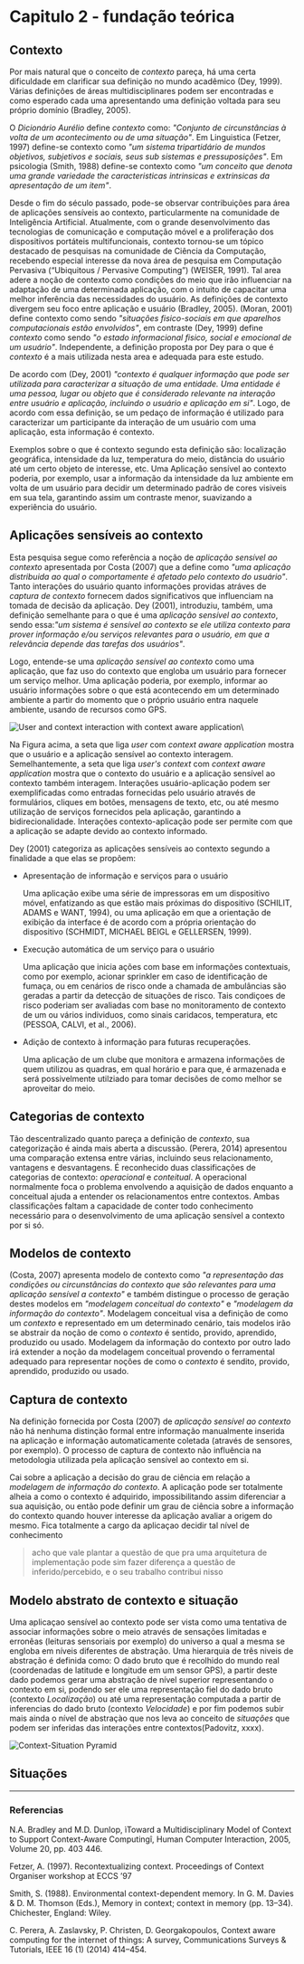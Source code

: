 # Capitulo 2 - fundação teórica

## Contexto

Por mais natural que o conceito de *contexto* pareça, há uma certa dificuldade em clarificar sua definição no mundo acadêmico (Dey, 1999). Várias definições de áreas multidisciplinares podem ser encontradas e como esperado cada uma apresentando uma definição voltada para seu próprio domínio (Bradley, 2005).

O *Dicionário Aurélio* define *contexto* como: *"Conjunto de circunstâncias à volta de um acontecimento ou de uma situação"*. Em Linguistica (Fetzer, 1997) define-se contexto como *"um sistema tripartidário de mundos objetivos, subjetivos e sociais, seus sub sistemas e pressuposições"*. Em psicologia (Smith, 1988) define-se contexto como *"um conceito que denota uma grande variedade the caracteristicas intrinsicas e extrinsicas da apresentação de um item"*.

Desde o fim do século passado, pode-se observar contribuições para área de aplicações sensíveis ao contexto, particularmente na comunidade de Inteligência Artificial. Atualmente, com o grande desenvolvimento das tecnologias de comunicação e computação móvel e a proliferação dos dispositivos portáteis multifuncionais, contexto tornou-se um tópico destacado de pesquisas na comunidade de Ciência da Computação, recebendo especial interesse da nova área de pesquisa em Computação Pervasiva (“Ubiquitous / Pervasive Computing”) (WEISER, 1991). Tal area adere a noção de contexto como condições do meio que irão influenciar na adaptação de uma determinada aplicação, com o intuito de capacitar uma melhor inferência das necessidades do usuário. As definições de contexto divergem seu foco entre aplicação e usuário (Bradley, 2005). (Moran, 2001) define contexto como sendo *"situações fisico-sociais em que aparelhos computacionais estão envolvidos"*, em contraste (Dey, 1999) define *contexto* como sendo *"o estado informacional fisico, social e emocional de um usuário"*. Independente, a definição proposta por Dey para o que é *contexto* é a mais utilizada nesta area e adequada para este estudo.

De acordo com (Dey, 2001) *"contexto é qualquer informação que pode ser utilizada para caracterizar a situação de uma entidade. Uma entidade é uma pessoa, lugar ou objeto que é considerado relevante na interação entre usuário e aplicação, incluindo o usuário e aplicação em si"*. Logo, de acordo com essa definição, se um pedaço de informação é utilizado para caracterizar um participante da interação de um usuário com uma aplicação, esta informação é contexto.

Exemplos sobre o que é contexto segundo esta definição são: localização geográfica, intensidade da luz, temperatura do meio, distância do usuário até um certo objeto de interesse, etc. Uma Aplicação sensível ao contexto poderia, por exemplo, usar a informação da intensidade da luz ambiente em volta de um usuário para decidir um determinado padrão de cores visiveis em sua tela, garantindo assim um contraste menor, suavizando a experiência do usuário.

## Aplicações sensíveis ao contexto

Esta pesquisa segue como referência a noção de *aplicação sensível ao contexto* apresentada por Costa (2007) que a define como *"uma aplicação distribuida ao qual o comportamente é afetado pelo contexto do usuário"*. Tanto interações do usuário quanto informações providas atráves de *captura de contexto* fornecem dados significativos que influenciam na tomada de decisão da aplicação. Dey (2001), introduziu, também, uma definição semelhante para o que é uma *aplicação sensível ao contexto*, sendo essa:*"um sistema é sensível ao contexto se ele utiliza contexto para prover informação e/ou serviços relevantes para o usuário, em que a relevância depende das tarefas dos usuários"*.

Logo, entende-se uma *aplicação sensível ao contexto* como uma aplicação, que faz uso do contexto que engloba um usuário para fornecer um serviço melhor. Uma aplicação poderia, por exemplo, informar ao usuário informações sobre o que está acontecendo em um determinado ambiente a partir do momento que o próprio usuário entra naquele ambiente, usando de recursos como GPS.

![User and context interaction with context aware application](../images/user-context-aware-app.png)\

Na Figura acima, a seta que liga *user* com *context aware application* mostra que o usuário e a aplicação sensível ao contexto interagem. Semelhantemente, a seta que liga *user's context* com *context aware application* mostra que o contexto do usuário e a aplicação sensível ao contexto também interagem. Interações usuário-aplicação podem ser exemplificadas como entradas fornecidas pelo usuário através de formulários, cliques em botões, mensagens de texto, etc, ou até mesmo utilização de serviços fornecidos pela aplicação, garantindo a bidirecionalidade. Interações contexto-aplicação pode ser permite com que a aplicação se adapte devido ao contexto informado.

Dey (2001) categoriza as aplicações sensíveis ao contexto segundo a finalidade a que elas se propõem:

* Apresentação de informação e serviços para o usuário

  Uma aplicação exibe uma série de impressoras em um dispositivo móvel, enfatizando as que estão mais próximas do dispositivo (SCHILIT, ADAMS e WANT, 1994), ou uma aplicação em que a orientação de exibição da interface é de acordo com a própria orientaçào do dispositivo (SCHMIDT, MICHAEL BEIGL e GELLERSEN, 1999).

* Execução automática de um serviço para o usuário

  Uma aplicação que inicia ações com base em informações contextuais, como por exemplo, acionar sprinkler em caso de identificação de fumaça, ou em cenários de risco onde a chamada de ambulâncias são geradas a partir da detecção de situações de risco. Tais condiçoes de risco poderiam ser avaliadas com base no monitoramento de contexto de um ou vários individuos, como sinais caridacos, temperatura, etc (PESSOA, CALVI, et al., 2006).

* Adição de contexto à informação para futuras recuperações.

  Uma aplicação de um clube que monitora e armazena informações de quem utilizou as quadras, em qual horário e para que, é armazenada e será possivelmente utilziado para tomar decisões de como melhor se aproveitar do meio.

## Categorias de contexto

Tão descentralizado quanto pareça a definição de *contexto*, sua categorização é ainda mais aberta a discussão. (Perera, 2014) apresentou uma comparação extensa entre várias, incluindo seus relacionamento, vantagens e desvantagens. É reconhecido duas classificações de categorias de contexto: *operacional* e *conteitual*. A operacional normalmente foca o problema envolvendo a aquisição de dados enquanto a conceitual ajuda a entender os relacionamentos entre contextos. Ambas classificações faltam a capacidade de conter todo conhecimento necessário para o desenvolvimento de uma aplicação sensível a contexto por si só.

## Modelos de contexto

(Costa, 2007) apresenta modelo de contexto como *"a representação das condições ou circunstâncias do contexto que são relevantes para uma aplicação sensível a contexto"* e também distingue o processo de geração destes modelos em *"modelagem conceitual do contexto"* e *"modelagem da informação do contexto"*. Modelagem conceitual visa a definição de como um *contexto* e representado em um determinado cenário, tais modelos irão se abstrair da noção de como o *contexto* é sentido, provido, aprendido, produzido ou usado. Modelagem da informação do contexto por outro lado irá extender a noção da modelagem conceitual provendo o ferramental adequado para representar noções de como o *contexto* é sendito, provido, aprendido, produzido ou usado.

## Captura de contexto

Na definição fornecida por Costa (2007) de *aplicação sensível ao contexto* não há nenhuma distinção formal entre informação manualmente inserida na aplicação e informação automaticamente coletada (através de sensores, por exemplo). O processo de captura de contexto não influência na metodologia utilizada pela aplicação sensível ao contexto em si.

Cai sobre a aplicação a decisão do grau de ciência em relação a *modelagem de informação do contexto*. A aplicação pode ser totalmente alheia a como o contexto é adquirido, impossibilitando assim diferenciar a sua aquisição, ou então pode definir um grau de ciência sobre a informação do contexto quando houver interesse da aplicação avaliar a origem do mesmo. Fica totalmente a cargo da aplicaçao decidir tal nível de conhecimento

> acho que vale plantar a questão de que pra uma arquitetura de implementação pode sim fazer diferença a questão de inferido/percebido, e o seu trabalho contribui nisso

## Modelo abstrato de contexto e situação

Uma aplicaçao sensível ao contexto pode ser vista como uma tentativa de associar informações sobre o meio através de sensações limitadas e erronêas (leituras sensoriais por exemplo) do universo a qual a mesma se engloba em níveis diferentes de abstração. Uma hierarquia de três niveis de abstração é definida como: O dado bruto que é recolhido do mundo real (coordenadas de latitude e longitude em um sensor GPS), a partir deste dado podemos gerar uma abstração de nível superior representando o contexto em si, podendo ser ele uma representação fiel do dado bruto (contexto *Localização*) ou até uma representação computada a partir de inferencias do dado bruto (contexto *Velocidade*) e por fim podemos subir mais ainda o nível de abstraçào que nos leva ao conceito de *situações* que podem ser inferidas das interações entre contextos(Padovitz, xxxx).

![Context-Situation Pyramid](../images/context-situation-pyramid.png)

## Situações

----

### Referencias

N.A. Bradley and M.D. Dunlop, ìToward a Multidisciplinary Model of Context to Support Context-Aware Computingî, Human Computer Interaction, 2005, Volume 20, pp. 403 446.

Fetzer, A. (1997). Recontextualizing context. Proceedings of Context Organiser workshop at ECCS ’97

Smith, S. (1988). Environmental context-dependent memory. In G. M. Davies & D. M. Thomson (Eds.), Memory in context; context in memory (pp. 13–34). Chichester, England: Wiley.

C. Perera, A. Zaslavsky, P. Christen, D. Georgakopoulos, Context aware computing for the internet of things: A survey, Communications Surveys & Tutorials, IEEE 16 (1) (2014) 414–454.
